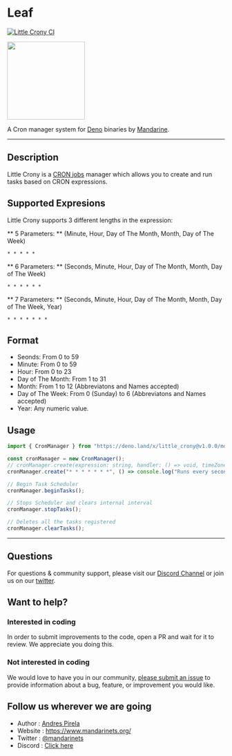 # Leaf
[![Little Crony CI](https://github.com/mandarineorg/little-crony/workflows/Unit%20Tests/badge.svg)](https://github.com/mandarineorg/little-crony)

<img src="https://www.mandarinets.org/assets/images/full-logo-simple.svg" width="180" height="180" />

A Cron manager system for [Deno](https://deno.land) binaries by [Mandarine](https://deno.land/x/mandarinets).

------------

## Description
Little Crony is a [CRON jobs](https://en.wikipedia.org/wiki/Cron) manager which allows you to create and run tasks based on CRON expressions.

## Supported Expresions
Little Crony supports 3 different lengths in the expression:  

** 5 Parameters: ** (Minute, Hour, Day of The Month, Month, Day of The Week)
```
* * * * *
```

** 6 Parameters: ** (Seconds, Minute, Hour, Day of The Month, Month, Day of The Week)
```
* * * * * *
```

** 7 Parameters: ** (Seconds, Minute, Hour, Day of The Month, Month, Day of The Week, Year)
```
* * * * * * *
```

## Format
- Seonds: From 0 to 59
- Minute: From 0 to 59
- Hour: From 0 to 23
- Day of The Month: From 1 to 31
- Month: From 1 to 12 (Abbreviatons and Names accepted)
- Day of The Week: From 0 (Sunday) to 6 (Abbreviatons and Names accepted)
- Year: Any numeric value.

## Usage

```typescript
import { CronManager } from "https://deno.land/x/little_crony@v1.0.0/mod.ts"

const cronManager = new CronManager();
// cronManager.create(expression: string, handler: () => void, timeZone?: string)
cronManager.create("* * * * * * *", () => console.log("Runs every second"));

// Begin Task Scheduler
cronManager.beginTasks();

// Stops Scheduler and clears internal interval
cronManager.stopTasks();

// Deletes all the tasks registered
cronManager.clearTasks();
```

---------------

## Questions
For questions & community support, please visit our [Discord Channel](https://discord.gg/qs72byB) or join us on our [twitter](https://twitter.com/mandarinets).

## Want to help?
### Interested in coding
In order to submit improvements to the code, open a PR and wait for it to review. We appreciate you doing this.
### Not interested in coding
We would love to have you in our community, [please submit an issue](https://github.com/mandarineorg/little-crony/issues) to provide information about a bug, feature, or improvement you would like.

## Follow us wherever we are going
- Author : [Andres Pirela](https://twitter.com/andreestech)
- Website : https://www.mandarinets.org/
- Twitter : [@mandarinets](https://twitter.com/mandarinets)
- Discord : [Click here](https://discord.gg/qs72byB)